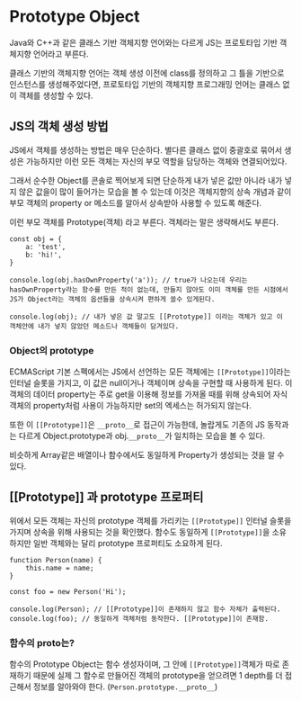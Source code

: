 # Prototype Object

Java와 C++과 같은 클래스 기반 객체지향 언어와는 다르게 JS는 프로토타입 기반 객체지향 언어라고 부른다.

클래스 기반의 객체지향 언어는 객체 생성 이전에 class를 정의하고 그 틀을 기반으로 인스턴스를 생성해주었다면, 프로토타입 기반의 객체지향 프로그래밍 언어는 클래스 없이 객체를 생성할 수 있다.

## JS의 객체 생성 방법

JS에서 객체를 생성하는 방법은 매우 단순하다. 별다른 클래스 없이 중괄호로 묶어서 생성은 가능하지만 이런 모든 객체는 자신의 부모 역할을 담당하는 객체와 연결되어있다.

그래서 순수한 Object를 콘솔로 찍어보게 되면 단순하게 내가 넣은 값만 아니라 내가 넣지 않은 값을이 많이 들어가는 모습을 볼 수 있는데 이것은 객체지향의 상속 개념과 같이 부모 객체의 property or 메소드를 알아서 상속받아 사용할 수 있도록 해준다.

이런 부모 객체를 Prototype(객체) 라고 부른다. 객체라는 말은 생략해서도 부른다.

```
const obj = {
    a: 'test',
    b: 'hi!',
}

console.log(obj.hasOwnProperty('a')); // true가 나오는데 우리는 hasOwnProperty라는 함수를 만든 적이 없는데, 만들지 않아도 이미 객체를 만든 시점에서 JS가 Object라는 객체의 옵션들을 상속시켜 편하게 쓸수 있게된다.

console.log(obj); // 내가 넣은 값 말고도 [[Prototype]] 이라는 객체가 있고 이 객체안에 내가 넣지 않았던 메소드나 객체들이 담겨있다.
```

### Object의 prototype

ECMAScript 기본 스펙에서는 JS에서 선언하는 모든 객체에는 `[[Prototype]]`이라는 인터널 슬롯을 가지고, 이 값은 null이거나 객체이며 상속을 구현할 때 사용하게 된다. 이 객체의 데이터 property는 주로 get을 이용해 정보를 가져올 때를 위해 상속되어 자식 객체의 property처럼 사용이 가능하지만 set의 엑세스는 허가되지 않는다.

또한 이 `[[Prototype]]`은 `__proto__`로 접근이 가능한데, 놀랍게도 기존의 JS 동작과는 다르게 Object.prototype과 obj.`__proto__`가 일치하는 모습을 볼 수 있다.

비슷하게 Array같은 배열이나 함수에서도 동일하게 Property가 생성되는 것을 알 수 있다.

## [[Prototype]] 과 prototype 프로퍼티

위에서 모든 객체는 자신의 prototype 객체를 가리키는 `[[Prototype]]` 인터널 슬롯을 가지며 상속을 위해 사용되는 것을 확인했다. 함수도 동일하게 `[[Prototype]]`을 소유하지만 일반 객체와는 달리 prototype 프로퍼티도 소요하게 된다.

```
function Person(name) {
    this.name = name;
}

const foo = new Person('Hi');

console.log(Person); // [[Prototype]]이 존재하지 않고 함수 자체가 출력된다.
console.log(foo); // 동일하게 객체처럼 동작한다. [[Prototype]]이 존재함.
```

### 함수의 **proto**는?

함수의 Prototype Object는 함수 생성자이며, 그 안에 `[[Prototype]]`객체가 따로 존재하기 때문에 실제 그 함수로 만들어진 객체의 prototype을 얻으려면 1 depth를 더 접근해서 정보를 알아와야 한다. (`Person.prototype.__proto__`)
